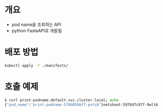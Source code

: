 # 개요
* pod name을 조회하는 API
* python FasteAPI로 개발됨

# 배포 방법

```sh
kubectl apply -f ./manifests/
```

# 호출 예제

```sh
$ curl print-podname.default.svc.cluster.local; echo
{"pod_name":"print-podname-576985bbff-pvtsb"}netshoot-597b97c87f-9wlt6
```
